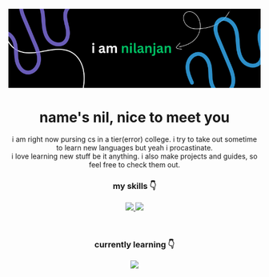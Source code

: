 ![its nilu!](iamnilanjan.png)

<h1 align="center">
  name's nil, nice to meet you
</h1>
<p align="center">
  i am right now pursing cs in a tier(error) college. i try to take out sometime to learn new languages but yeah i procastinate. 
  <br> i love learning new stuff be it anything. i also make projects and guides, so feel free to check them out.
</p>
<h3 align="center">
  my skills 👇
</h3>
<p align="center">
  <a href="https://skillicons.dev">
    <img src="https://skillicons.dev/icons?i=html,css,js,figma,react,&theme=dark" />
  </a>
  <a href="https://skillicons.dev">
    <img src="https://skillicons.dev/icons?i=python,bash,vscode,linux,windows,replit,tailwind,ts,vite,&theme=dark" />
  </a>
</p>
<br>
<!-- <h3 align="center">
  feel free to dm 👇
</h3> -->
<!--   <a href="https://skillicons.dev">
    <img src="https://skillicons.dev/icons?i=instagram,twitter,mastdon,gmail&theme=dark" />
  </a> -->
<h3 align="center">
  currently learning 👇
</h3>
<p align="center"><a href="https://skillicons.dev">
    <img src="https://skillicons.dev/icons?i=js,figma,react,&theme=dark" />
  </a>
